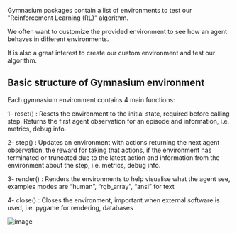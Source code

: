 Gymnasium packages contain a list of environments to test our "Reinforcement Learning (RL)" algorithm.

We often want to customize the provided environment to see how an agent behaves in different environments.

It is also a great interest to create our custom environment and test our algorithm.

## Basic structure of Gymnasium environment

Each gymnasium environment contains 4 main functions:

1- reset() : Resets the environment to the initial state, required before calling step. Returns the first agent observation for an episode and information, i.e. metrics, debug info.

2- step() : Updates an environment with actions returning the next agent observation, the reward for taking that actions, if the environment has terminated or truncated due to the latest action and information from the environment about the step, i.e. metrics, debug info.

3- render() : Renders the environments to help visualise what the agent see, examples modes are “human”, “rgb_array”, “ansi” for text

4- close() : Closes the environment, important when external software is used, i.e. pygame for rendering, databases

![image](https://github.com/user-attachments/assets/45d14698-00c9-49da-ac6d-d265b068611b)
